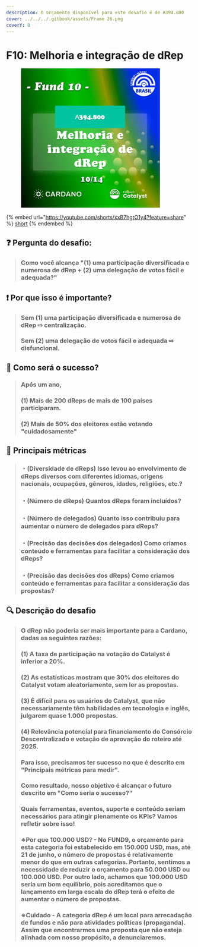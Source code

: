 ```yaml
---
description: O orçamento disponível para este desafio é de ₳394.800
cover: ../../../.gitbook/assets/Frame 26.png
coverY: 0
---
```


# F10: Melhoria e integração de dRep

<div align="left">

<figure><img src="../../../.gitbook/assets/Frame 21.png" alt="" width="375"><figcaption></figcaption></figure>

</div>

{% embed url="https://youtube.com/shorts/xxB7hgtO1y4?feature=share" %}
[short](https://youtube.com/shorts/xxB7hgtO1y4?feature=share)
{% endembed %}

## ❓ Pergunta do desafio:

> ### Como você alcança "(1) uma participação diversificada e numerosa de dRep + (2) uma delegação de votos fácil e adequada?"

## ❗ Por que isso é importante?

> ### Sem (1) uma participação diversificada e numerosa de dRep ⇨ centralização.
>
> ### Sem (2) uma delegação de votos fácil e adequada ⇨ disfuncional.

## 🚀 Como será o sucesso?

> ### Após um ano,
>
> ### (1) Mais de 200 dReps de mais de 100 países participaram.
>
> ### (2) Mais de 50% dos eleitores estão votando "cuidadosamente"

## 📏 Principais métricas

> ### ・(Diversidade de dReps) Isso levou ao envolvimento de dReps diversos com diferentes idiomas, origens nacionais, ocupações, gêneros, idades, religiões, etc.?
>
> ### ・(Número de dReps) Quantos dReps foram incluídos?
>
> ### ・(Número de delegados) Quanto isso contribuiu para aumentar o número de delegados para dReps?
>
> ### ・(Precisão das decisões dos delegados) Como criamos conteúdo e ferramentas para facilitar a consideração dos dReps?
>
> ### ・(Precisão das decisões dos dReps) Como criamos conteúdo e ferramentas para facilitar a consideração das propostas?

## 🔍 Descrição do desafio

> ### O dRep não poderia ser mais importante para a Cardano, dadas as seguintes razões:
>
> ### (1) A taxa de participação na votação do Catalyst é inferior a 20%.
>
> ### (2) As estatísticas mostram que 30% dos eleitores do Catalyst votam aleatoriamente, sem ler as propostas.
>
> ### (3) É difícil para os usuários do Catalyst, que não necessariamente têm habilidades em tecnologia e inglês, julgarem quase 1.000 propostas.
>
> ### (4) Relevância potencial para financiamento do Consórcio Descentralizado e votação de aprovação do roteiro até 2025.
>
>
>
> ### Para isso, precisamos ter sucesso no que é descrito em "Principais métricas para medir".
>
> ### Como resultado, nosso objetivo é alcançar o futuro descrito em "Como seria o sucesso?"
>
> ### Quais ferramentas, eventos, suporte e conteúdo seriam necessários para atingir plenamente os KPIs? Vamos refletir sobre isso!
>
>
>
> ### ※Por que 100.000 USD? - No FUND9, o orçamento para esta categoria foi estabelecido em 150.000 USD, mas, até 21 de junho, o número de propostas é relativamente menor do que em outras categorias. Portanto, sentimos a necessidade de reduzir o orçamento para 50.000 USD ou 100.000 USD. Por outro lado, achamos que 100.000 USD seria um bom equilíbrio, pois acreditamos que o lançamento em larga escala do dRep terá o efeito de aumentar o número de propostas.
>
>
>
> ### ※Cuidado - A categoria dRep é um local para arrecadação de fundos e não para atividades políticas (propaganda). Assim que encontrarmos uma proposta que não esteja alinhada com nosso propósito, a denunciaremos.
